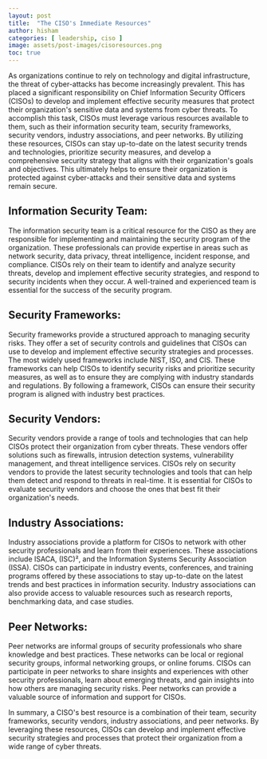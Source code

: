 ```yaml
---
layout: post
title:  "The CISO's Immediate Resources"
author: hisham
categories: [ leadership, ciso ]
image: assets/post-images/cisoresources.png
toc: true
---
```



As organizations continue to rely on technology and digital infrastructure, the threat of cyber-attacks has become increasingly prevalent. This has placed a significant responsibility on Chief Information Security Officers (CISOs) to develop and implement effective security measures that protect their organization's sensitive data and systems from cyber threats. To accomplish this task, CISOs must leverage various resources available to them, such as their information security team, security frameworks, security vendors, industry associations, and peer networks. By utilizing these resources, CISOs can stay up-to-date on the latest security trends and technologies, prioritize security measures, and develop a comprehensive security strategy that aligns with their organization's goals and objectives. This ultimately helps to ensure their organization is protected against cyber-attacks and their sensitive data and systems remain secure.

## Information Security Team:
The information security team is a critical resource for the CISO as they are responsible for implementing and maintaining the security program of the organization. These professionals can provide expertise in areas such as network security, data privacy, threat intelligence, incident response, and compliance. CISOs rely on their team to identify and analyze security threats, develop and implement effective security strategies, and respond to security incidents when they occur. A well-trained and experienced team is essential for the success of the security program.

## Security Frameworks:
Security frameworks provide a structured approach to managing security risks. They offer a set of security controls and guidelines that CISOs can use to develop and implement effective security strategies and processes. The most widely used frameworks include NIST, ISO, and CIS. These frameworks can help CISOs to identify security risks and prioritize security measures, as well as to ensure they are complying with industry standards and regulations. By following a framework, CISOs can ensure their security program is aligned with industry best practices.

## Security Vendors:
Security vendors provide a range of tools and technologies that can help CISOs protect their organization from cyber threats. These vendors offer solutions such as firewalls, intrusion detection systems, vulnerability management, and threat intelligence services. CISOs rely on security vendors to provide the latest security technologies and tools that can help them detect and respond to threats in real-time. It is essential for CISOs to evaluate security vendors and choose the ones that best fit their organization's needs.

## Industry Associations:
Industry associations provide a platform for CISOs to network with other security professionals and learn from their experiences. These associations include ISACA, (ISC)², and the Information Systems Security Association (ISSA). CISOs can participate in industry events, conferences, and training programs offered by these associations to stay up-to-date on the latest trends and best practices in information security. Industry associations can also provide access to valuable resources such as research reports, benchmarking data, and case studies.

## Peer Networks:
Peer networks are informal groups of security professionals who share knowledge and best practices. These networks can be local or regional security groups, informal networking groups, or online forums. CISOs can participate in peer networks to share insights and experiences with other security professionals, learn about emerging threats, and gain insights into how others are managing security risks. Peer networks can provide a valuable source of information and support for CISOs.

In summary, a CISO's best resource is a combination of their team, security frameworks, security vendors, industry associations, and peer networks. By leveraging these resources, CISOs can develop and implement effective security strategies and processes that protect their organization from a wide range of cyber threats.